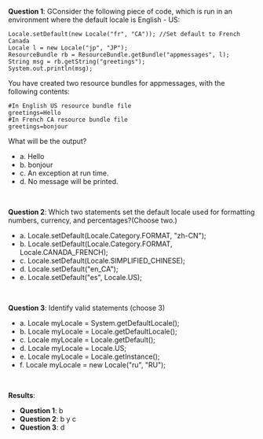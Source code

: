 **Question 1**: GConsider the following piece of code, which is run in an environment where the default locale is English - US:

```
Locale.setDefault(new Locale("fr", "CA")); //Set default to French Canada
Locale l = new Locale("jp", "JP");
ResourceBundle rb = ResourceBundle.getBundle("appmessages", l);
String msg = rb.getString("greetings");
System.out.println(msg);
```

You have created two resource bundles for appmessages, with the following contents:

```
#In English US resource bundle file
greetings=Hello
#In French CA resource bundle file
greetings=bonjour
```

What will be the output?

- a. Hello
- b. bonjour
- c. An exception at run time.
- d. No message will be printed.

<br>

**Question 2**: Which two statements set the default locale used for formatting numbers, currency, and percentages?(Choose two.)

- a. Locale.setDefault(Locale.Category.FORMAT, "zh-CN");
- b. Locale.setDefault(Locale.Category.FORMAT, Locale.CANADA_FRENCH);
- c. Locale.setDefault(Locale.SIMPLIFIED_CHINESE);
- d. Locale.setDefault("en_CA");
- e. Locale.setDefault("es", Locale.US);

<br>

**Question 3**: Identify valid statements (choose 3)

- a. Locale myLocale = System.getDefaultLocale();
- b. Locale myLocale = Locale.getDefaultLocale();
- c. Locale myLocale = Locale.getDefault();
- d. Locale myLocale = Locale.US;
- e. Locale myLocale = Locale.getInstance();
- f. Locale myLocale = new Locale("ru", "RU");

<br>

**Results**:

- **Question 1**: b
- **Question 2**: b y c
- **Question 3**: d
